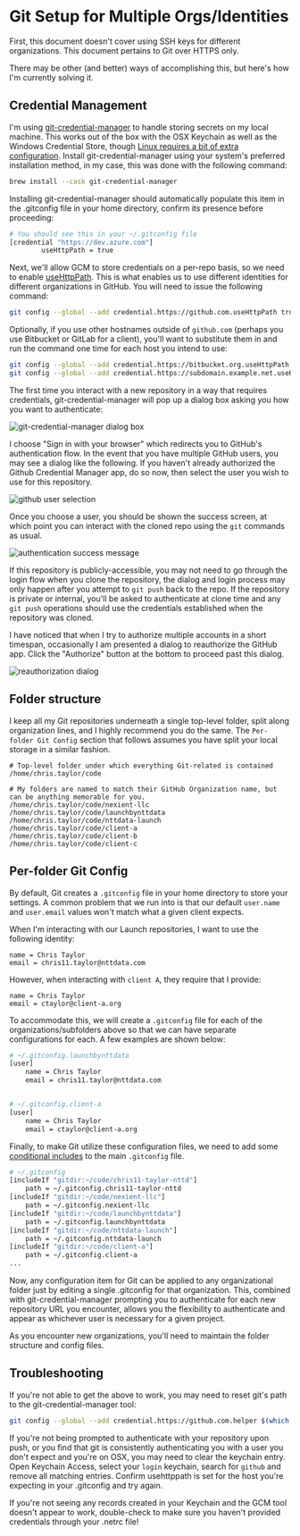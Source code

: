 # Git Setup for Multiple Orgs/Identities

First, this document doesn't cover using SSH keys for different organizations. This document pertains to Git over HTTPS only.

There may be other (and better) ways of accomplishing this, but here's how I'm currently solving it.

## Credential Management

I'm using [git-credential-manager](https://github.com/git-ecosystem/git-credential-manager) to handle storing secrets on my local machine. This works out of the box with the OSX Keychain as well as the Windows Credential Store, though [Linux requires a bit of extra configuration](https://github.com/git-ecosystem/git-credential-manager/blob/release/docs/install.md#linux). Install git-credential-manager using your system's preferred installation method, in my case, this was done with the following command:

```sh
brew install --cask git-credential-manager
```

Installing git-credential-manager should automatically populate this item in the .gitconfig file in your home directory, confirm its presence before proceeding:

```sh
# You should see this in your ~/.gitconfig file
[credential "https://dev.azure.com"]
        useHttpPath = true
```

Next, we'll allow GCM to store credentials on a per-repo basis, so we need to enable [useHttpPath](https://git-scm.com/docs/gitcredentials#Documentation/gitcredentials.txt-useHttpPath). This is what enables us to use different identities for different organizations in GitHub. You will need to issue the following command:

```sh
git config --global --add credential.https://github.com.useHttpPath true

```

Optionally, if you use other hostnames outside of `github.com` (perhaps you use Bitbucket or GitLab for a client), you'll want to substitute them in and run the command one time for each host you intend to use:

```sh
git config --global --add credential.https://bitbucket.org.useHttpPath true
git config --global --add credential.https://subdomain.example.net.useHttpPath true
```

The first time you interact with a new repository in a way that requires credentials, git-credential-manager will pop up a dialog box asking you how you want to authenticate:

![git-credential-manager dialog box](./images/gcm-dialog.png)

I choose "Sign in with your browser" which redirects you to GitHub's authentication flow. In the event that you have multiple GitHub users, you may see a dialog like the following. If you haven't already authorized the Github Credential Manager app, do so now, then select the user you wish to use for this repository.

![github user selection](./images/github-user-selection.png)

Once you choose a user, you should be shown the success screen, at which point you can interact with the cloned repo using the `git` commands as usual.

![authentication success message](./images/authentication-success.png)

If this repository is publicly-accessible, you may not need to go through the login flow when you clone the repository, the dialog and login process may only happen after you attempt to `git push` back to the repo. If the repository is private or internal, you'll be asked to authenticate at clone time and any `git push` operations should use the credentials established when the repository was cloned.

I have noticed that when I try to authorize multiple accounts in a short timespan, occasionally I am presented a dialog to reauthorize the GitHub app. Click the "Authorize" button at the bottom to proceed past this dialog.

![reauthorization dialog](./images/reauthorization.png)

## Folder structure

I keep all my Git repositories underneath a single top-level folder, split along organization lines, and I highly recommend you do the same. The `Per-folder Git Config` section that follows assumes you have split your local storage in a similar fashion.

```
# Top-level folder under which everything Git-related is contained
/home/chris.taylor/code

# My folders are named to match their GitHub Organization name, but can be anything memorable for you.
/home/chris.taylor/code/nexient-llc       
/home/chris.taylor/code/launchbynttdata
/home/chris.taylor/code/nttdata-launch
/home/chris.taylor/code/client-a
/home/chris.taylor/code/client-b
/home/chris.taylor/code/client-c
```

## Per-folder Git Config

By default, Git creates a `.gitconfig` file in your home directory to store your settings. A common problem that we run into is that our default `user.name` and `user.email` values won't match what a given client expects.

When I'm interacting with our Launch repositories, I want to use the following identity:

```
name = Chris Taylor
email = chris11.taylor@nttdata.com
```

However, when interacting with `client A`, they require that I provide:

```
name = Chris Taylor
email = ctaylor@client-a.org
```

To accommodate this, we will create a `.gitconfig` file for each of the organizations/subfolders above so that we can have separate configurations for each. A few examples are shown below:

```sh
# ~/.gitconfig.launchbynttdata
[user]
    name = Chris Taylor
    email = chris11.taylor@nttdata.com
```

```sh

# ~/.gitconfig.client-a
[user]
    name = Chris Taylor
    email = ctaylor@client-a.org
```

Finally, to make Git utilize these configuration files, we need to add some [conditional includes](https://git-scm.com/docs/git-config#_conditional_includes) to the main `.gitconfig` file.

```sh
# ~/.gitconfig
[includeIf "gitdir:~/code/chris11-taylor-nttd"]
	path = ~/.gitconfig.chris11-taylor-nttd
[includeIf "gitdir:~/code/nexient-llc"]
	path = ~/.gitconfig.nexient-llc
[includeIf "gitdir:~/code/launchbynttdata"]
	path = ~/.gitconfig.launchbynttdata
[includeIf "gitdir:~/code/nttdata-launch"]
	path = ~/.gitconfig.nttdata-launch
[includeIf "gitdir:~/code/client-a"]
	path = ~/.gitconfig.client-a
...
```

Now, any configuration item for Git can be applied to any organizational folder just by editing a single .gitconfig for that organization. This, combined with git-credential-manager prompting you to authenticate for each new repository URL you encounter, allows you the flexibility to authenticate and appear as whichever user is necessary for a given project.

As you encounter new organizations, you'll need to maintain the folder structure and config files.

## Troubleshooting

If you're not able to get the above to work, you may need to reset git's path to the git-credential-manager tool:

```sh
git config --global --add credential.https://github.com.helper $(which git-credential-manager)
```

If you're not being prompted to authenticate with your repository upon push, or you find that git is consistently authenticating you with a user you don't expect and you're on OSX, you may need to clear the keychain entry. Open Keychain Access, select your `login` keychain, search for `github` and remove all matching entries. Confirm usehttppath is set for the host you're expecting in your .gitconfig and try again.

If you're not seeing any records created in your Keychain and the GCM tool doesn't appear to work, double-check to make sure you haven't provided credentials through your .netrc file!
